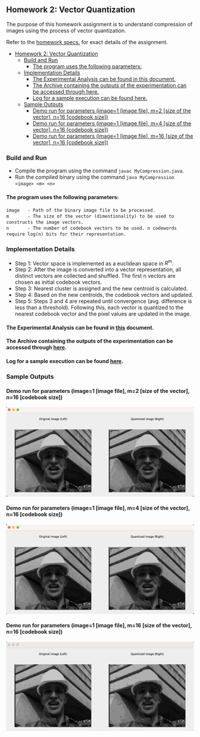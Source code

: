 ## Homework 2: Vector Quantization ##

The purpose of this homework assignment is to understand compression of images using the 
process of vector quantization.

Refer to the [homework specs.](Assignment%202%20-%20Description.pdf) for exact details of the assignment.

<!-- TOC -->
  * [Homework 2: Vector Quantization](#homework-2--vector-quantization)
    * [Build and Run](#build-and-run)
      * [The program uses the following parameters:](#the-program-uses-the-following-parameters-)
    * [Implementation Details](#implementation-details)
      * [The Experimental Analysis can be found in this document.](#the-experimental-analysis-can-be-found-in-this-document)
      * [The Archive containing the outputs of the experimentation can be accessed through here.](#the-archive-containing-the-outputs-of-the-experimentation-can-be-accessed-through-here-)
      * [Log for a sample execution can be found here.](#log-for-a-sample-execution-can-be-found-here-)
    * [Sample Outputs](#sample-outputs)
      * [Demo run for parameters (image=1 [image file], m=2 [size of the vector], n=16 [codebook size])](#demo-run-for-parameters--image1-image-file--m2-size-of-the-vector--n16-codebook-size-)
      * [Demo run for parameters (image=1 [image file], m=4 [size of the vector], n=16 [codebook size])](#demo-run-for-parameters--image1-image-file--m4-size-of-the-vector--n16-codebook-size-)
      * [Demo run for parameters (image=1 [image file], m=16 [size of the vector], n=16 [codebook size])](#demo-run-for-parameters--image1-image-file--m16-size-of-the-vector--n16-codebook-size-)
<!-- TOC -->

### Build and Run ###
- Compile the program using the command ```javac MyCompression.java```.
- Run the compiled binary using the command ```java MyCompression <image> <m> <n>```

#### The program uses the following parameters:
```
image   - Path of the binary image file to be processed. 
m       - The size of the vector (dimentionality) to be used to constructs the image vectors.
n       - The number of codebook vectors to be used. n codewords require log(n) bits for their representation.
```

### Implementation Details ###

- Step 1: Vector space is implemented as a euclidean space in $R^{m}$.
- Step 2: After the image is converted into a vector representation, all distinct vectors are collected and shuffled. The first n vectors are chosen as initial codebook vectors. 
- Step 3: Nearest cluster is assigned and the new centroid is calculated. 
- Step 4: Based on the new centroids, the codebook vectors and updated. 
- Step 5: Steps 3 and 4 are repeated until convergence (avg. difference is less than a threshold). Following this, each vector is quantized to the nearest codebook vector and the pixel values are updated in the image.

#### The Experimental Analysis can be found in [this](https://docs.google.com/document/d/1Ug_eLGV-RO-PuSUuVkr07jvNXgm4i7JCq53jDXMgosw/edit?usp=sharing) document.
#### The Archive containing the outputs of the experimentation can be accessed through [here](https://drive.google.com/drive/folders/1H_t-mGbfAKybV21AEpGd2UfQoU4a7v7r?usp=sharing).
#### Log for a sample execution can be found [here](https://drive.google.com/file/d/1ADoL4ynEBBZLdEvjBCZgBvn4dmtxC_Ad/view?usp=sharing).

### Sample Outputs ###

#### Demo run for parameters (image=1 [image file], m=2 [size of the vector], n=16 [codebook size])
![hw2-m2-n16](assets/hw2-img1-m2-n16.png)

#### Demo run for parameters (image=1 [image file], m=4 [size of the vector], n=16 [codebook size])
![hw2-m2-n16](assets/hw2-img1-m4-n16.png)

#### Demo run for parameters (image=1 [image file], m=16 [size of the vector], n=16 [codebook size])
![hw2-m2-n16](assets/hw2-img1-m16-n16.png)
